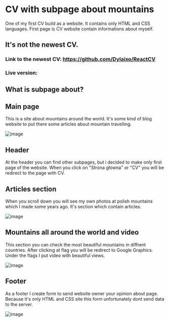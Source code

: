 # CV with subpage about mountains 
One of my first CV build as a website. It contains only HTML and CSS languages. First page is CV website contain informations about myself.
## It's not the newest CV. 
### Link to the newest CV: https://github.com/Dylaixo/ReactCV 
### Live  version: 
## What is subpage about?
## Main page

This is a site about mountains around the world. It's some kind of blog website to put there some articles about mountain travelling.

![image](https://github.com/Dylaixo/CV-html-css-only/assets/100869542/727cb38e-03c7-47df-a026-eceda3d1bde9)

## Header

At the header you can find other subpages, but i decided to make only first page of the website. When you click on "Strona główna" or "CV" you will be redirect to the page with CV.

## Articles section

When you scroll down you will see my own photos at polish mountains which I made some years ago. It's section which contain articles.

![image](https://github.com/Dylaixo/CV-html-css-only/assets/100869542/6f8eb8a1-bb80-4b31-bf96-4971c1ab9fdc)

## Mountains all around the world and video

This section you can check the most beautiful mountains in diffrent countries. After clicking at flag you will be redirect to Google Graphics. Under the flags I put video with beautiful views.

![image](https://github.com/Dylaixo/CV-html-css-only/assets/100869542/c7fdeddd-2785-42a6-bcf4-08da5bd6e551)

## Footer

As a footer I create form to send website owner your opinion about page. Because it's only HTML and CSS site this form unfortunately dont send data to the server.

![image](https://github.com/Dylaixo/CV-html-css-only/assets/100869542/9b943182-f6f7-4c9b-8547-a04c4c21ae88)
